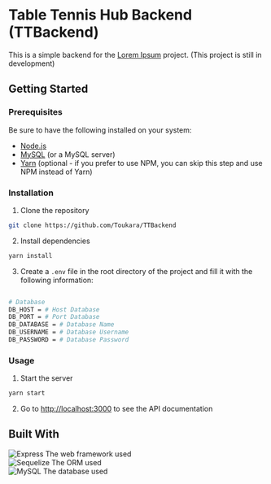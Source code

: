 # Table Tennis Hub Backend (TTBackend)

This is a simple backend for the [Lorem Ipsum](https://github.com/Toukara/TTScraping-front) project. (This project is still in development)

## Getting Started

### Prerequisites

Be sure to have the following installed on your system:

- [Node.js](https://nodejs.org/en/)
- [MySQL](https://www.mysql.com/) (or a MySQL server)
- [Yarn](https://yarnpkg.com/en/) (optional - if you prefer to use NPM, you can skip this step and use NPM instead of Yarn)

### Installation

1. Clone the repository

```bash
git clone https://github.com/Toukara/TTBackend
```

2. Install dependencies

```bash
yarn install
```

3. Create a `.env` file in the root directory of the project and fill it with the following information:

```bash

# Database
DB_HOST = # Host Database
DB_PORT = # Port Database
DB_DATABASE = # Database Name
DB_USERNAME = # Database Username
DB_PASSWORD = # Database Password

```

### Usage

1. Start the server

```bash
yarn start
```

2. Go to [http://localhost:3000](http://localhost:3000) to see the API documentation

## Built With

![Express](https://img.shields.io/badge/express-000000?style=for-the-badge&logo=express&logoColor=white) The web framework used\
![Sequelize](https://img.shields.io/badge/sequelize-000000?style=for-the-badge&logo=sequelize&logoColor=white) The ORM used\
![MySQL](https://img.shields.io/badge/mysql-000000?style=for-the-badge&logo=mysql&logoColor=white) The database used
